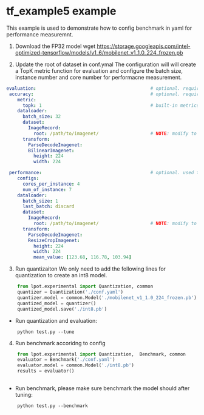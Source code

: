 tf_example5 example
=====================
This example is used to demonstrate how to config benchmark in yaml for performance measuremnt.

1. Download the FP32 model
wget https://storage.googleapis.com/intel-optimized-tensorflow/models/v1_6/mobilenet_v1_1.0_224_frozen.pb

2. Update the root of dataset in conf.ymal
The configuration will will create a TopK metric function for evaluation and configure the batch size, instance number and core number for performacne measurement.    
```yaml
evaluation:                                          # optional. required if user doesn't provide eval_func in Quantization.
 accuracy:                                           # optional. required if user doesn't provide eval_func in Quantization.
    metric:
      topk: 1                                        # built-in metrics are topk, map, f1, allow user to register new metric.
    dataloader:
      batch_size: 32 
      dataset:
        ImageRecord:
          root: /path/to/imagenet/                   # NOTE: modify to evaluation dataset location if needed
      transform:
        ParseDecodeImagenet:
        BilinearImagenet: 
          height: 224
          width: 224

 performance:                                        # optional. used to benchmark performance of passing model.
    configs:
      cores_per_instance: 4
      num_of_instance: 7
    dataloader:
      batch_size: 1 
      last_batch: discard 
      dataset:
        ImageRecord:
          root: /path/to/imagenet/                   # NOTE: modify to evaluation dataset location if needed
      transform:
        ParseDecodeImagenet:
        ResizeCropImagenet: 
          height: 224
          width: 224
          mean_value: [123.68, 116.78, 103.94]

```

3. Run quantizaiton
We only need to add the following lines for quantization to create an int8 model.
```python
    from lpot.experimental import Quantization, common
    quantizer = Quantization('./conf.yaml')
    quantizer.model = common.Model('./mobilenet_v1_1.0_224_frozen.pb')
    quantized_model = quantizer()
    quantized_model.save('./int8.pb')
```
* Run quantization and evaluation:
```shell
    python test.py --tune
``` 

4. Run benchmark accoridng to config
```python
    from lpot.experimental import Quantization,  Benchmark, common
    evaluator = Benchmark('./conf.yaml')
    evaluator.model = common.Model('./int8.pb')
    results = evaluator()
 
```
* Run benchmark, please make sure benchmark the model should after tuning:
```shell
    python test.py --benchmark
``` 
